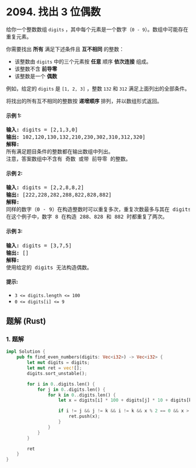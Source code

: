 # 2094. 找出 3 位偶数
给你一个整数数组 `digits` ，其中每个元素是一个数字（`0 - 9`）。数组中可能存在重复元素。

你需要找出 **所有** 满足下述条件且 **互不相同** 的整数：
* 该整数由 `digits` 中的三个元素按 **任意** 顺序 **依次连接** 组成。
* 该整数不含 **前导零**
* 该整数是一个 **偶数**

例如，给定的 `digits` 是 `[1, 2, 3]` ，整数 `132` 和 `312` 满足上面列出的全部条件。

将找出的所有互不相同的整数按 **递增顺序** 排列，并以数组形式返回。

#### 示例 1:
<pre>
<strong>输入:</strong> digits = [2,1,3,0]
<strong>输出:</strong> 102,120,130,132,210,230,302,310,312,320]
<strong>解释:</strong>
所有满足题目条件的整数都在输出数组中列出。
注意，答案数组中不含有 奇数 或带 前导零 的整数。
</pre>

#### 示例 2:
<pre>
<strong>输入:</strong> digits = [2,2,8,8,2]
<strong>输出:</strong> [222,228,282,288,822,828,882]
<strong>解释:</strong>
同样的数字（0 - 9）在构造整数时可以重复多次，重复次数最多与其在 digits 中出现的次数一样。
在这个例子中，数字 8 在构造 288、828 和 882 时都重复了两次。
</pre>

#### 示例 3:
<pre>
<strong>输入:</strong> digits = [3,7,5]
<strong>输出:</strong> []
<strong>解释:</strong>
使用给定的 digits 无法构造偶数。
</pre>

#### 提示:
* `3 <= digits.length <= 100`
* `0 <= digits[i] <= 9`

## 题解 (Rust)

### 1. 题解
```Rust
impl Solution {
    pub fn find_even_numbers(digits: Vec<i32>) -> Vec<i32> {
        let mut digits = digits;
        let mut ret = vec![];
        digits.sort_unstable();

        for i in 0..digits.len() {
            for j in 0..digits.len() {
                for k in 0..digits.len() {
                    let x = digits[i] * 100 + digits[j] * 10 + digits[k];

                    if i != j && j != k && i != k && x % 2 == 0 && x > *ret.last().unwrap_or(&99) {
                        ret.push(x);
                    }
                }
            }
        }

        ret
    }
}
```
